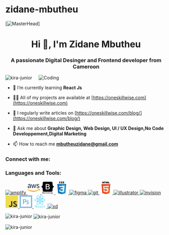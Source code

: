 # zidane-mbutheu
[![MasterHead](https://wallpapers.com/images/featured-full/abstract-background-6m6cjbifu3zpfv84.jpg)]
<h1 align="center">Hi 👋, I'm Zidane Mbutheu</h1>
<h3 align="center">A passionate Digital Desinger and Frontend developer from Cameroon</h3>
<img align="right" alt="Coding" width="400" src="https://pps.services.adobe.com/api/profile/CDD057395D54145C0A495E4B@AdobeID/image/f4d49c85-22d5-4bcb-a6e6-df931d77dd6e/230">

<p align="left"> <img src="https://komarev.com/ghpvc/?username=kira-junior&label=Profile%20views&color=0e75b6&style=flat" alt="kira-junior" /> </p>

- 🌱 I’m currently learning **React Js**

- 👨‍💻 All of my projects are available at [https://oneskillwise.com](https://oneskillwise.com)

- 📝 I regularly write articles on [https://oneskillwise.com/blog/](https://oneskillwise.com/blog/)

- 💬 Ask me about **Graphic Design, Web Design, UI / UX Design,No Code Developpement,Digital Marketing**

- 📫 How to reach me **mbutheuzidane@gmail.com**

<h3 align="left">Connect with me:</h3>
<p align="left">
</p>

<h3 align="left">Languages and Tools:</h3>
<p align="left"> <a href="https://aws.amazon.com/amplify/" target="_blank" rel="noreferrer"> <img src="https://docs.amplify.aws/assets/logo-dark.svg" alt="amplify" width="40" height="40"/> </a> <a href="https://aws.amazon.com" target="_blank" rel="noreferrer"> <img src="https://raw.githubusercontent.com/devicons/devicon/master/icons/amazonwebservices/amazonwebservices-original-wordmark.svg" alt="aws" width="40" height="40"/> </a> <a href="https://getbootstrap.com" target="_blank" rel="noreferrer"> <img src="https://raw.githubusercontent.com/devicons/devicon/master/icons/bootstrap/bootstrap-plain-wordmark.svg" alt="bootstrap" width="40" height="40"/> </a> <a href="https://www.w3schools.com/css/" target="_blank" rel="noreferrer"> <img src="https://raw.githubusercontent.com/devicons/devicon/master/icons/css3/css3-original-wordmark.svg" alt="css3" width="40" height="40"/> </a> <a href="https://www.figma.com/" target="_blank" rel="noreferrer"> <img src="https://www.vectorlogo.zone/logos/figma/figma-icon.svg" alt="figma" width="40" height="40"/> </a> <a href="https://git-scm.com/" target="_blank" rel="noreferrer"> <img src="https://www.vectorlogo.zone/logos/git-scm/git-scm-icon.svg" alt="git" width="40" height="40"/> </a> <a href="https://www.w3.org/html/" target="_blank" rel="noreferrer"> <img src="https://raw.githubusercontent.com/devicons/devicon/master/icons/html5/html5-original-wordmark.svg" alt="html5" width="40" height="40"/> </a> <a href="https://www.adobe.com/in/products/illustrator.html" target="_blank" rel="noreferrer"> <img src="https://www.vectorlogo.zone/logos/adobe_illustrator/adobe_illustrator-icon.svg" alt="illustrator" width="40" height="40"/> </a> <a href="https://www.invisionapp.com/" target="_blank" rel="noreferrer"> <img src="https://www.vectorlogo.zone/logos/invisionapp/invisionapp-icon.svg" alt="invision" width="40" height="40"/> </a> <a href="https://developer.mozilla.org/en-US/docs/Web/JavaScript" target="_blank" rel="noreferrer"> <img src="https://raw.githubusercontent.com/devicons/devicon/master/icons/javascript/javascript-original.svg" alt="javascript" width="40" height="40"/> </a> <a href="https://www.photoshop.com/en" target="_blank" rel="noreferrer"> <img src="https://raw.githubusercontent.com/devicons/devicon/master/icons/photoshop/photoshop-line.svg" alt="photoshop" width="40" height="40"/> </a> <a href="https://reactjs.org/" target="_blank" rel="noreferrer"> <img src="https://raw.githubusercontent.com/devicons/devicon/master/icons/react/react-original-wordmark.svg" alt="react" width="40" height="40"/> </a> <a href="https://www.adobe.com/products/xd.html" target="_blank" rel="noreferrer"> <img src="https://cdn.worldvectorlogo.com/logos/adobe-xd.svg" alt="xd" width="40" height="40"/> </a> </p>

<p><img align="left" src="https://github-readme-stats.vercel.app/api/top-langs?username=kira-junior&show_icons=true&locale=en&layout=compact" alt="kira-junior" /></p>

<p>&nbsp;<img align="center" src="https://github-readme-stats.vercel.app/api?username=kira-junior&show_icons=true&locale=en" alt="kira-junior" /></p>

<p><img align="center" src="https://github-readme-streak-stats.herokuapp.com/?user=kira-junior&" alt="kira-junior" /></p>

